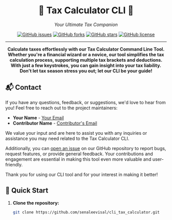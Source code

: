 

<h1 align="center">🧮 Tax Calculator CLI 🧮</h1>

<p align="center">
  <em>Your Ultimate Tax Companion</em>
</p>

<div align="center">
  <a href="https://github.com/senaleevisal/cli_tax_calculator/issues"><img alt="GitHub issues" src="https://img.shields.io/github/issues/senaleevisal/cli_tax_calculator"></a>
  <a href="https://github.com/senaleevisal/cli_tax_calculator/network"><img alt="GitHub forks" src="https://img.shields.io/github/forks/senaleevisal/cli_tax_calculator"></a>
  <a href="https://github.com/senaleevisal/cli_tax_calculator/stargazers"><img alt="GitHub stars" src="https://img.shields.io/github/stars/senaleevisal/cli_tax_calculator"></a>
  <a href="https://github.com/senaleevisal/cli_tax_calculator/blob/master/LICENSE"><img alt="GitHub license" src="https://img.shields.io/github/license/senaleevisal/cli_tax_calculator"></a>
</div>

---

<p align="center">
  <b>Calculate taxes effortlessly with our Tax Calculator Command Line Tool. Whether you're a financial wizard or a novice, our tool simplifies the tax calculation process, supporting multiple tax brackets and deductions. With just a few keystrokes, you can gain insight into your tax liability. Don't let tax season stress you out; let our CLI be your guide!</b>
</p>

## 📬 Contact

If you have any questions, feedback, or suggestions, we'd love to hear from you! Feel free to reach out to the project maintainers:

- **Your Name** - [Your Email](mailto:senaleevisal@gmail.com)
- **Contributor Name** - [Contributor's Email](mailto:contributor.email@example.com)

We value your input and are here to assist you with any inquiries or assistance you may need related to the Tax Calculator CLI.

Additionally, you can [open an issue](https://github.com/senaleevisal/cli_tax_calculator/issues) on our GitHub repository to report bugs, request features, or provide general feedback. Your contributions and engagement are essential in making this tool even more valuable and user-friendly.

Thank you for using our CLI tool and for your interest in making it better!


## 🚀 Quick Start

1. **Clone the repository:**

   ```bash
   git clone https://github.com/senaleevisal/cli_tax_calculator.git
